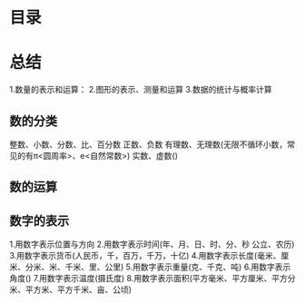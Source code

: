 # 目录

# 总结
1.数量的表示和运算：
2.图形的表示、测量和运算
3.数据的统计与概率计算

## 数的分类
整数、小数、分数、比、百分数
正数、负数
有理数、无理数(无限不循环小数，常见的有π<圆周率>、e<自然常数>)
实数、虚数()


## 数的运算

## 数字的表示
1.用数字表示位置与方向
2.用数字表示时间(年、月、日、时、分、秒 公立、农历)
3.用数字表示货币(人民币，千，百万，千万，十亿)
4.用数字表示长度(毫米、厘米、分米、米、千米、里、公里)
5.用数字表示重量(克、千克、吨)
6.用数字表示角度()
7.用数字表示温度(摄氏度)
8.用数字表示面积(平方毫米、平方厘米、平方分米、平方米、平方千米、亩、公顷)